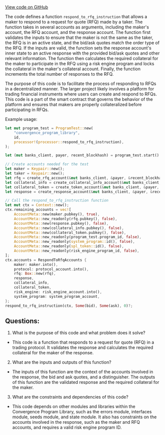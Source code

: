 [View code on GitHub](https://github.com/convergence-rfq/convergence-program-library/rfq/program/src/instructions/rfq/respond_to_rfq.rs)

The code defines a function `respond_to_rfq_instruction` that allows a maker to respond to a request for quote (RFQ) made by a taker. The function takes in several accounts as arguments, including the maker's account, the RFQ account, and the response account. The function first validates the inputs to ensure that the maker is not the same as the taker, the RFQ is in an active state, and the bid/ask quotes match the order type of the RFQ. If the inputs are valid, the function sets the response account's inner state to an active response with the provided bid/ask quotes and other relevant information. The function then calculates the required collateral for the maker to participate in the RFQ using a risk engine program and locks the collateral in the maker's collateral account. Finally, the function increments the total number of responses to the RFQ.

The purpose of this code is to facilitate the process of responding to RFQs in a decentralized manner. The larger project likely involves a platform for trading financial instruments where users can create and respond to RFQs. This code is a part of the smart contract that governs the behavior of the platform and ensures that makers are properly collateralized before participating in RFQs. 

Example usage:

```rust
let mut program_test = ProgramTest::new(
    "convergence_program_library",
    id,
    processor!(processor::respond_to_rfq_instruction),
);

let (mut banks_client, payer, recent_blockhash) = program_test.start().await;

// Create accounts needed for the test
let maker = Keypair::new();
let taker = Keypair::new();
let rfq = create_rfq_account(&mut banks_client, &payer, &recent_blockhash, &taker).await;
let collateral_info = create_collateral_info_account(&mut banks_client, &payer, &recent_blockhash, &maker).await;
let collateral_token = create_token_account(&mut banks_client, &payer, &recent_blockhash, &maker).await;
let response = create_response_account(&mut banks_client, &payer, &recent_blockhash, &maker, &rfq).await;

// Call the respond_to_rfq_instruction function
let mut ctx = Context::new();
ctx.remaining_accounts = vec![
    AccountMeta::new(maker.pubkey(), true),
    AccountMeta::new_readonly(rfq.pubkey(), false),
    AccountMeta::new(response.pubkey(), false),
    AccountMeta::new(collateral_info.pubkey(), false),
    AccountMeta::new(collateral_token.pubkey(), false),
    AccountMeta::new_readonly(program_test.program_id, false),
    AccountMeta::new_readonly(system_program::id(), false),
    AccountMeta::new_readonly(spl_token::id(), false),
    AccountMeta::new_readonly(risk_engine_program_id, false),
];
ctx.accounts = RespondToRfqAccounts {
    maker: maker.into(),
    protocol: protocol_account.into(),
    rfq: Box::new(rfq),
    response,
    collateral_info,
    collateral_token,
    risk_engine: risk_engine_account.into(),
    system_program: system_program_account,
};
respond_to_rfq_instruction(ctx, Some(bid), Some(ask), 0)?;
```
## Questions: 
 1. What is the purpose of this code and what problem does it solve?
- This code is a function that responds to a request for quote (RFQ) in a trading protocol. It validates the response and calculates the required collateral for the maker of the response.

2. What are the inputs and outputs of this function?
- The inputs of this function are the context of the accounts involved in the response, the bid and ask quotes, and a distinguisher. The outputs of this function are the validated response and the required collateral for the maker.

3. What are the constraints and dependencies of this code?
- This code depends on other modules and libraries within the Convergence Program Library, such as the errors module, interfaces module, seeds module, and state module. It also has constraints on the accounts involved in the response, such as the maker and RFQ accounts, and requires a valid risk engine program ID.